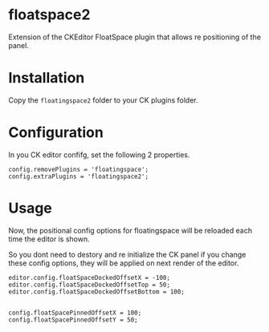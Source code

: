 # floatspace2
Extension of the CKEditor FloatSpace plugin that allows re positioning of the panel.

# Installation
Copy the `floatingspace2` folder to your CK plugins folder.

# Configuration
In you CK editor confifg, set the following 2 properties.

    config.removePlugins = 'floatingspace';
    config.extraPlugins = 'floatingspace2'; 

# Usage
Now, the positional config options for floatingspace will be reloaded each time the editor is shown.

So you dont need to destory and re initialize the CK panel if you change these config options, they will be applied on next render of the editor.

    editor.config.floatSpaceDockedOffsetX = -100;
    editor.config.floatSpaceDockedOffsetTop = 50;
    editor.config.floatSpaceDockedOffsetBottom = 100;


    config.floatSpacePinnedOffsetX = 100;
    config.floatSpacePinnedOffsetY = 50;